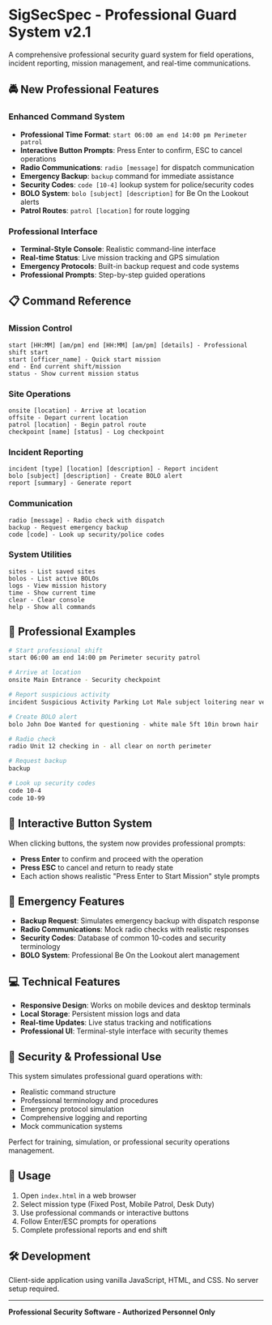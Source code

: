 # SigSecSpec - Professional Guard System v2.1

A comprehensive professional security guard system for field operations, incident reporting, mission management, and real-time communications.

## 🚔 New Professional Features

### Enhanced Command System
- **Professional Time Format**: `start 06:00 am end 14:00 pm Perimeter patrol`
- **Interactive Button Prompts**: Press Enter to confirm, ESC to cancel operations
- **Radio Communications**: `radio [message]` for dispatch communication
- **Emergency Backup**: `backup` command for immediate assistance
- **Security Codes**: `code [10-4]` lookup system for police/security codes
- **BOLO System**: `bolo [subject] [description]` for Be On the Lookout alerts
- **Patrol Routes**: `patrol [location]` for route logging

### Professional Interface
- **Terminal-Style Console**: Realistic command-line interface
- **Real-time Status**: Live mission tracking and GPS simulation
- **Emergency Protocols**: Built-in backup request and code systems
- **Professional Prompts**: Step-by-step guided operations

## 📋 Command Reference

### Mission Control
```
start [HH:MM] [am/pm] end [HH:MM] [am/pm] [details] - Professional shift start
start [officer_name] - Quick start mission
end - End current shift/mission
status - Show current mission status
```

### Site Operations
```
onsite [location] - Arrive at location
offsite - Depart current location
patrol [location] - Begin patrol route
checkpoint [name] [status] - Log checkpoint
```

### Incident Reporting
```
incident [type] [location] [description] - Report incident
bolo [subject] [description] - Create BOLO alert
report [summary] - Generate report
```

### Communication
```
radio [message] - Radio check with dispatch
backup - Request emergency backup
code [code] - Look up security/police codes
```

### System Utilities
```
sites - List saved sites
bolos - List active BOLOs
logs - View mission history
time - Show current time
clear - Clear console
help - Show all commands
```

## 🎯 Professional Examples

```bash
# Start professional shift
start 06:00 am end 14:00 pm Perimeter security patrol

# Arrive at location
onsite Main Entrance - Security checkpoint

# Report suspicious activity
incident Suspicious Activity Parking Lot Male subject loitering near vehicles

# Create BOLO alert
bolo John Doe Wanted for questioning - white male 5ft 10in brown hair

# Radio check
radio Unit 12 checking in - all clear on north perimeter

# Request backup
backup

# Look up security codes
code 10-4
code 10-99
```

## 🔧 Interactive Button System

When clicking buttons, the system now provides professional prompts:
- **Press Enter** to confirm and proceed with the operation
- **Press ESC** to cancel and return to ready state
- Each action shows realistic "Press Enter to Start Mission" style prompts

## 🚨 Emergency Features

- **Backup Request**: Simulates emergency backup with dispatch response
- **Radio Communications**: Mock radio checks with realistic responses
- **Security Codes**: Database of common 10-codes and security terminology
- **BOLO System**: Professional Be On the Lookout alert management

## 💻 Technical Features

- **Responsive Design**: Works on mobile devices and desktop terminals
- **Local Storage**: Persistent mission logs and data
- **Real-time Updates**: Live status tracking and notifications
- **Professional UI**: Terminal-style interface with security themes

## 🔐 Security & Professional Use

This system simulates professional guard operations with:
- Realistic command structure
- Professional terminology and procedures
- Emergency protocol simulation
- Comprehensive logging and reporting
- Mock communication systems

Perfect for training, simulation, or professional security operations management.

## 📱 Usage

1. Open `index.html` in a web browser
2. Select mission type (Fixed Post, Mobile Patrol, Desk Duty)
3. Use professional commands or interactive buttons
4. Follow Enter/ESC prompts for operations
5. Complete professional reports and end shift

## 🛠️ Development

Client-side application using vanilla JavaScript, HTML, and CSS. No server setup required.

---
**Professional Security Software - Authorized Personnel Only**